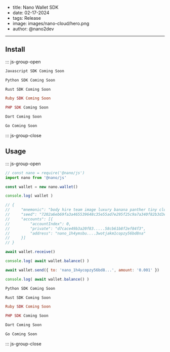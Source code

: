 - title: Nano Wallet SDK
- date: 02-17-2024
- tags: Release
- image: images/nano-cloud/hero.png
- author: @nano2dev
-----

## Install

::: js-group-open

```js
Javascript SDK Coming Soon
```

```python
Python SDK Coming Soon
```

```rust
Rust SDK Coming Soon
```

```ruby
Ruby SDK Coming Soon
```

```php
PHP SDK Coming Soon
```

```dart
Dart Coming Soon
```

```go
Go Coming Soon
```

::: js-group-close

## Usage

::: js-group-open

```js
// const nano = require('@nano/js')
import nano from '@nano/js'

const wallet = new nano.wallet()

console.log( wallet )

// {
//     "mnemonic": "body hire team image luxury banana panther tiny clog beauty only cover frost tourist process grit unlock rice",
//     "seed": "7202a6eb69fa3a465539648c35e55ad7e295f25c9a7a340f82b3d3e338f....33a4ee0939cd44a7abb1afe83ff2170cae4",
//     "accounts": [{
//         "accountIndex": 0,
//         "private": "d7cace49b3a20f83.....58cb61b8f2ef84f3",
//         "address": "nano_1h4ymsbu....3wotjakm1copzy56bd8na"
//     }]
// }

await wallet.receive()

console.log( await wallet.balance() )

await wallet.send({ to: 'nano_1h4ycopzy56bd8...', amount: '0.001' })

console.log( await wallet.balance() )
```

```python
Python SDK Coming Soon
```

```rust
Rust SDK Coming Soon
```

```ruby
Ruby SDK Coming Soon
```

```php
PHP SDK Coming Soon
```

```dart
Dart Coming Soon
```

```go
Go Coming Soon
```

::: js-group-close